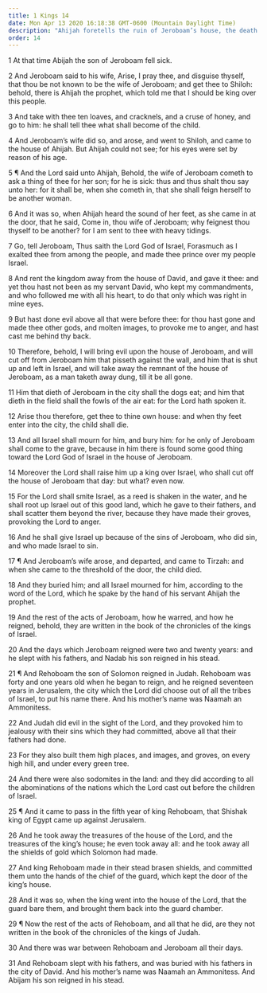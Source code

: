 ```yaml
---
title: 1 Kings 14
date: Mon Apr 13 2020 16:18:38 GMT-0600 (Mountain Daylight Time)
description: "Ahijah foretells the ruin of Jeroboam’s house, the death of his child, and the scattering of the Israelites because of their idolatry—Jeroboam dies and Nadab reigns—Judah, under Rehoboam, turns to wickedness—Shishak of Egypt takes treasures from the temple—Rehoboam dies and Abijam reigns."
order: 14
---
```


1 At that time Abijah the son of Jeroboam fell sick.

2 And Jeroboam said to his wife, Arise, I pray thee, and disguise thyself, that thou be not known to be the wife of Jeroboam; and get thee to Shiloh: behold, there is Ahijah the prophet, which told me that I should be king over this people.

3 And take with thee ten loaves, and cracknels, and a cruse of honey, and go to him: he shall tell thee what shall become of the child.

4 And Jeroboam’s wife did so, and arose, and went to Shiloh, and came to the house of Ahijah. But Ahijah could not see; for his eyes were set by reason of his age.

5 ¶ And the Lord said unto Ahijah, Behold, the wife of Jeroboam cometh to ask a thing of thee for her son; for he is sick: thus and thus shalt thou say unto her: for it shall be, when she cometh in, that she shall feign herself to be another woman.

6 And it was so, when Ahijah heard the sound of her feet, as she came in at the door, that he said, Come in, thou wife of Jeroboam; why feignest thou thyself to be another? for I am sent to thee with heavy tidings.

7 Go, tell Jeroboam, Thus saith the Lord God of Israel, Forasmuch as I exalted thee from among the people, and made thee prince over my people Israel.

8 And rent the kingdom away from the house of David, and gave it thee: and yet thou hast not been as my servant David, who kept my commandments, and who followed me with all his heart, to do that only which was right in mine eyes.

9 But hast done evil above all that were before thee: for thou hast gone and made thee other gods, and molten images, to provoke me to anger, and hast cast me behind thy back.

10 Therefore, behold, I will bring evil upon the house of Jeroboam, and will cut off from Jeroboam him that pisseth against the wall, and him that is shut up and left in Israel, and will take away the remnant of the house of Jeroboam, as a man taketh away dung, till it be all gone.

11 Him that dieth of Jeroboam in the city shall the dogs eat; and him that dieth in the field shall the fowls of the air eat: for the Lord hath spoken it.

12 Arise thou therefore, get thee to thine own house: and when thy feet enter into the city, the child shall die.

13 And all Israel shall mourn for him, and bury him: for he only of Jeroboam shall come to the grave, because in him there is found some good thing toward the Lord God of Israel in the house of Jeroboam.

14 Moreover the Lord shall raise him up a king over Israel, who shall cut off the house of Jeroboam that day: but what? even now.

15 For the Lord shall smite Israel, as a reed is shaken in the water, and he shall root up Israel out of this good land, which he gave to their fathers, and shall scatter them beyond the river, because they have made their groves, provoking the Lord to anger.

16 And he shall give Israel up because of the sins of Jeroboam, who did sin, and who made Israel to sin.

17 ¶ And Jeroboam’s wife arose, and departed, and came to Tirzah: and when she came to the threshold of the door, the child died.

18 And they buried him; and all Israel mourned for him, according to the word of the Lord, which he spake by the hand of his servant Ahijah the prophet.

19 And the rest of the acts of Jeroboam, how he warred, and how he reigned, behold, they are written in the book of the chronicles of the kings of Israel.

20 And the days which Jeroboam reigned were two and twenty years: and he slept with his fathers, and Nadab his son reigned in his stead.

21 ¶ And Rehoboam the son of Solomon reigned in Judah. Rehoboam was forty and one years old when he began to reign, and he reigned seventeen years in Jerusalem, the city which the Lord did choose out of all the tribes of Israel, to put his name there. And his mother’s name was Naamah an Ammonitess.

22 And Judah did evil in the sight of the Lord, and they provoked him to jealousy with their sins which they had committed, above all that their fathers had done.

23 For they also built them high places, and images, and groves, on every high hill, and under every green tree.

24 And there were also sodomites in the land: and they did according to all the abominations of the nations which the Lord cast out before the children of Israel.

25 ¶ And it came to pass in the fifth year of king Rehoboam, that Shishak king of Egypt came up against Jerusalem.

26 And he took away the treasures of the house of the Lord, and the treasures of the king’s house; he even took away all: and he took away all the shields of gold which Solomon had made.

27 And king Rehoboam made in their stead brasen shields, and committed them unto the hands of the chief of the guard, which kept the door of the king’s house.

28 And it was so, when the king went into the house of the Lord, that the guard bare them, and brought them back into the guard chamber.

29 ¶ Now the rest of the acts of Rehoboam, and all that he did, are they not written in the book of the chronicles of the kings of Judah.

30 And there was war between Rehoboam and Jeroboam all their days.

31 And Rehoboam slept with his fathers, and was buried with his fathers in the city of David. And his mother’s name was Naamah an Ammonitess. And Abijam his son reigned in his stead.
